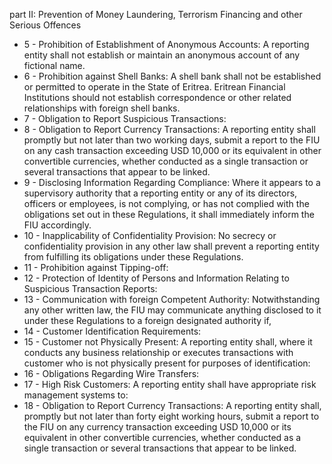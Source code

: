 part II: Prevention of Money Laundering, Terrorism Financing and other Serious Offences

<ul>
			<li>5 - Prohibition of Establishment of Anonymous Accounts: A reporting entity shall not establish or maintain an anonymous account of any fictional name.<ul>
			</ul></li>			<li>6 - Prohibition against Shell Banks: A shell bank shall not be established or permitted to operate in the State of Eritrea. Eritrean Financial Institutions should not establish correspondence or other related relationships with foreign shell banks.<ul>
			</ul></li>			<li>7 - Obligation to Report Suspicious Transactions: <ul>
			</ul></li>			<li>8 - Obligation to Report Currency Transactions: A reporting entity shall promptly but not later than two working days, submit a report to the FIU on any cash transaction exceeding USD 10,000 or its equivalent in other convertible currencies, whether conducted as a single transaction or several transactions that appear to be linked.<ul>
			</ul></li>			<li>9 - Disclosing Information Regarding Compliance: Where it appears to a supervisory authority that a reporting entity or any of its directors, officers or employees, is not complying, or has not complied with the obligations set out in these Regulations, it shall immediately inform the FIU accordingly.<ul>
			</ul></li>			<li>10 - Inapplicability of Confidentiality Provision: No secrecy or confidentiality provision in any other law shall prevent a reporting entity from fulfilling its obligations under these Regulations.<ul>
			</ul></li>			<li>11 - Prohibition against Tipping-off: <ul>
			</ul></li>			<li>12 - Protection of Identity of Persons and Information Relating to Suspicious Transaction Reports: <ul>
			</ul></li>			<li>13 - Communication with foreign Competent Authority: Notwithstanding any other written law, the FIU may communicate anything disclosed to it under these Regulations to a foreign designated authority if, <ul>
			</ul></li>			<li>14 - Customer Identification Requirements: <ul>
			</ul></li>			<li>15 - Customer not Physically Present: A reporting entity shall, where it conducts any business relationship or executes transactions with customer who is not physically present for purposes of identification:<ul>
			</ul></li>			<li>16 - Obligations Regarding Wire Transfers: <ul>
			</ul></li>			<li>17 - High Risk Customers: A reporting entity shall have appropriate risk management systems to:<ul>
			</ul></li>			<li>18 - Obligation to Report Currency Transactions: A reporting entity shall, promptly but not later than forty eight working hours, submit a report to the FIU on any currency transaction exceeding USD 10,000 or its equivalent in other convertible currencies, whether conducted as a single transaction or several transactions that appear to be linked.<ul>
			</ul></li></ul>
